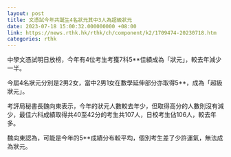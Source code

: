 ```yaml
---
layout: post
title: 文憑試今年共誕生4名狀元其中3人為超級狀元
date: 2023-07-18 15:00:32.000000000 +08:00
link: https://news.rthk.hk/rthk/ch/component/k2/1709474-20230718.htm
categories: rthk
---
```


中學文憑試明日放榜，今年有4位考生考獲7科5**佳績成為「狀元」，較去年減少一半。

今屆4名狀元分別是2男2女，當中2男1女在數學延伸部分亦取得5**，成為「超級狀元」。

考評局秘書長魏向東表示，今年的狀元人數較去年少，但取得高分的人數則沒有減少，最佳六科成績取得共40至42分的考生共107人，日校考生佔106人，較去年多。

魏向東認為，可能是今年的5**成績分布較平均，個別考生差了少許運氣，無法成為狀元。
